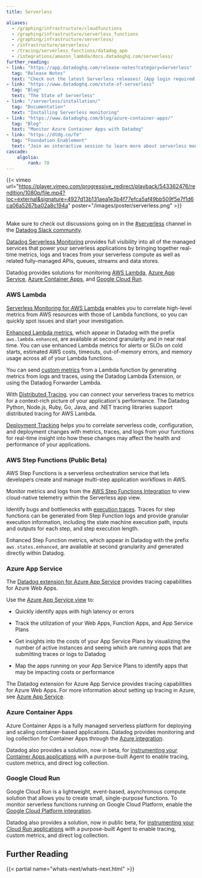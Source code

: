 ```yaml
---
title: Serverless

aliases:
  - /graphing/infrastructure/cloudfunctions
  - /graphing/infrastructure/serverless_functions
  - /graphing/infrastructure/serverless/
  - /infrastructure/serverless/
  - /tracing/serverless_functions/datadog_apm
  - /integrations/amazon_lambda/docs.datadoghq.com/serverless/
further_reading:
- link: "https://app.datadoghq.com/release-notes?category=Serverless"
  tag: "Release Notes"
  text: "Check out the latest Serverless releases! (App login required)."
- link: "https://www.datadoghq.com/state-of-serverless"
  tag: "Blog"
  text: "The State of Serverless"
- link: "/serverless/installation/"
  tag: "Documentation"
  text: "Installing Serverless monitoring"
- link: "https://www.datadoghq.com/blog/azure-container-apps/"
  tag: "Blog"
  text: "Monitor Azure Container Apps with Datadog"
- link: "https://dtdg.co/fe"
  tag: "Foundation Enablement"
  text: "Join an interactive session to learn more about serverless monitoring"
cascade:
    algolia:
        rank: 70
---
```


{{< vimeo url="https://player.vimeo.com/progressive_redirect/playback/543362476/rendition/1080p/file.mp4?loc=external&signature=4927d13b131aea1e3b4f77efca5af49bb509f5e7f1d6ca06a5267ba02a8c194a" poster="/images/poster/serverless.png" >}}

<br/>

<div class="alert alert-info">Make sure to check out discussions going on in the <a href="https://datadoghq.slack.com/archives/CFDPB83M4">#serverless</a> channel in the <a href="https://chat.datadoghq.com/">Datadog Slack community</a>.</div>

[Datadog Serverless Monitoring][1] provides full visibility into all of the managed services that power your serverless applications by bringing together real-time metrics, logs and traces from your serverless compute as well as related fully-managed APIs, queues, streams and data stores.

Datadog provides solutions for monitoring [AWS Lambda](#aws-lambda), [Azure App Service](#azure-app-service), [Azure Container Apps](#azure-container-apps), and [Google Cloud Run](#google-cloud-run).

### AWS Lambda

[Serverless Monitoring for AWS Lambda][2] enables you to correlate high-level metrics from AWS resources with those of Lambda functions, so you can quickly spot issues and start your investigation.

[Enhanced Lambda metrics][3], which appear in Datadog with the prefix `aws.lambda.enhanced`, are available at second granularity and in near real time. You can use enhanced Lambda metrics for alerts or SLOs on cold starts, estimated AWS costs, timeouts, out-of-memory errors, and memory usage across all of your Lambda functions.

You can send [custom metrics][4] from a Lambda function by generating metrics from logs and traces, using the Datadog Lambda Extension, or using the Datadog Forwarder Lambda.

With [Distributed Tracing][5], you can connect your serverless traces to metrics for a context-rich picture of your application's performance. The Datadog Python, Node.js, Ruby, Go, Java, and .NET tracing libraries support distributed tracing for AWS Lambda.

[Deployment Tracking][6] helps you to correlate serverless code, configuration, and deployment changes with metrics, traces, and logs from your functions for real-time insight into how these changes may affect the health and performance of your applications.

### AWS Step Functions (Public Beta)

AWS Step Functions is a serverless orchestration service that lets developers create and manage multi-step application workflows in AWS.

Monitor metrics and logs from the [AWS Step Functions Integration][13] to view cloud-native telemetry within the Serverless app view.

Identify bugs and bottlenecks with [execution traces][14]. Traces for step functions can be generated from Step Function logs and provide granular execution information, including the state machine execution path, inputs and outputs for each step, and step execution length.

Enhanced Step Function metrics, which appear in Datadog with the prefix `aws.states.enhanced`, are available at second granularity and generated directly within Datadog.

### Azure App Service

The [Datadog extension for Azure App Service][7] provides tracing capabilities for Azure Web Apps.

Use the [Azure App Service view][8] to:

- Quickly identify apps with high latency or errors

- Track the utilization of your Web Apps, Function Apps, and App Service Plans

- Get insights into the costs of your App Service Plans by visualizing the number of active instances and seeing which are running apps that are submitting traces or logs to Datadog

- Map the apps running on your App Service Plans to identify apps that may be impacting costs or performance

The Datadog extension for Azure App Service provides tracing capabilities for Azure Web Apps. For more information about setting up tracing in Azure, see [Azure App Service][7].

### Azure Container Apps

Azure Container Apps is a fully managed serverless platform for deploying and scaling container-based applications. Datadog provides monitoring and log collection for Container Apps through the [Azure integration][9].

Datadog also provides a solution, now in beta, for [instrumenting your Container Apps applications][10] with a purpose-built Agent to enable tracing, custom metrics, and direct log collection.

### Google Cloud Run

Google Cloud Run is a lightweight, event-based, asynchronous compute solution that allows you to create small, single-purpose functions. To monitor serverless functions running on Google Cloud Platform, enable the [Google Cloud Platform integration][11].

Datadog also provides a solution, now in public beta, for [instrumenting your Cloud Run applications][12] with a purpose-built Agent to enable tracing, custom metrics, and direct log collection.

## Further Reading

{{< partial name="whats-next/whats-next.html" >}}

[1]: http://app.datadoghq.com/functions
[2]: /serverless/aws_lambda
[3]: /serverless/enhanced_lambda_metrics
[4]: /serverless/custom_metrics
[5]: /serverless/distributed_tracing
[6]: /serverless/deployment_tracking
[7]: /infrastructure/serverless/azure_app_services/#overview
[8]: https://app.datadoghq.com/functions?cloud=azure&config_serverless-azure-app=true&group=service
[9]: /integrations/azure/#log-collection
[10]: /serverless/azure_container_apps
[11]: /integrations/google_cloud_platform/
[12]: /serverless/google_cloud_run
[13]: /integrations/amazon_step_functions
[14]: /serverless/step_functions/installation
